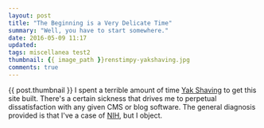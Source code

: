 ```yaml
---
layout: post
title: "The Beginning is a Very Delicate Time"
summary: "Well, you have to start somewhere."
date: 2016-05-09 11:17
updated:
tags: miscellanea test2
thumbnail: {{ image_path }}renstimpy-yakshaving.jpg
comments: true
---
```

{{ post.thumbnail }}
I spent a terrible amount of time [Yak Shaving](http://projects.csail.mit.edu/gsb/old-archive/gsb-archive/gsb2000-02-11.html) to get this site built. There's a certain sickness that drives me to perpetual dissatisfaction with any given CMS or blog software. The general diagnosis provided is that I've a case of [NIH](https://en.m.wikipedia.org/wiki/Not_invented_here), but I object.
